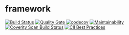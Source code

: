 # framework
[![Build Status](https://travis-ci.org/amarteleto/framework.svg?branch=master)](https://travis-ci.org/amarteleto/framework)
[![Quality Gate](https://sonarcloud.io/api/project_badges/measure?project=br.com.marteleto%3Aframework&metric=alert_status)](https://sonarcloud.io/dashboard?id=br.com.marteleto%3Aframework)
[![codecov](https://codecov.io/gh/amarteleto/framework/branch/master/graph/badge.svg)](https://codecov.io/gh/amarteleto/framework)
[![Maintainability](https://api.codeclimate.com/v1/badges/6f4f760daa1bd6d9a6f3/maintainability)](https://codeclimate.com/github/amarteleto/framework/maintainability)
[![Coverity Scan Build Status](https://scan.coverity.com/projects/15658/badge.svg)](https://scan.coverity.com/projects/amarteleto-framework)
[![CII Best Practices](https://bestpractices.coreinfrastructure.org/projects/1812/badge)](https://bestpractices.coreinfrastructure.org/projects/1812)
